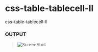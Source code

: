 # css-table-tablecell-II
css-table-tablecell-II



### OUTPUT
>![ScreenShot](https://user-images.githubusercontent.com/6780840/27077670-7ca32e8e-504e-11e7-976a-f80163c44527.png)
